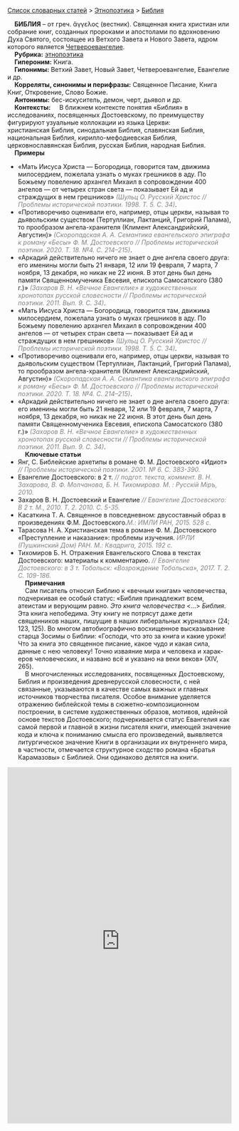 <style>
st { color: Gray;
  font-style: italic;}
</style>

[Список словарных статей](https://thesaurus-dostoevsky.github.io/Thesaurus/) > [Этнопоэтика](ethnopoe.md) > [Библия](библия.md) 

&nbsp;&nbsp;&nbsp;&nbsp;**БИБЛИЯ** – от греч. ἄγγελος (вестник). Священная книга христиан или собрание книг, созданных пророками и апостолами по вдохновению Духа Святого, состоящее  из Ветхого Завета и Нового Завета, ядром которого является [Четвероевангелие](https://www.pravmir.ru/bibliya).  
&nbsp;&nbsp;&nbsp;&nbsp;**Рубрика:** [этнопоэтика](ethnopoe.md)  
&nbsp;&nbsp;&nbsp;&nbsp;**Гипероним:** Книга.  
&nbsp;&nbsp;&nbsp;&nbsp;**Гипонимы:** Ветхий Завет, Новый Завет, Четвероевангелие, Евангелие и др.  
&nbsp;&nbsp;&nbsp;&nbsp;**Корреляты, синонимы и перифразы:** Священное Писание, Книга Книг, Откровение, Слово Божие.  
&nbsp;&nbsp;&nbsp;&nbsp;**Антонимы:** бес-искуситель, демон, черт, дьявол и др.  
&nbsp;&nbsp;&nbsp;&nbsp;**Контексты:** &nbsp;&nbsp;&nbsp;&nbsp;В ближнем контексте понятия «Библия» в исследованиях, посвященных Достоевскому, по преимуществу фигурируют узуальные коллокации из языка Церкви:  
христианская Библия,  синодальная Библия,  славянская Библия, национальная Библия, кирилло-мефодиевская Библия,  церковнославянская Библия, русская Библия, народная Библия.  
&nbsp;&nbsp;&nbsp;&nbsp;**Примеры**  
* «Мать Иисуса Христа — Богородица, говорится там, движима милосердием, пожелала узнать о муках грешников в аду. По Божьему повелению архангел Михаил в сопровождении 400 ангелов — от четырех стран света — показывает Ей ад и страждущих в нем грешников» <st>(Шульц О. Русский Христос // Проблемы исторической поэтики. 1998. Т. 5. С. 34)</st>.
* «Противоречиво оценивали его, например, отцы церкви, называя то дьявольским существом (Тертуллиан, Лактанций, Григорий Палама), то прообразом ангела-хранителя (Климент Александрийский, Августин)» <st>(Скоропадская А. А. Семантика евангельского эпиграфа к роману «Бесы» Ф. М. Достоевского // Проблемы исторической поэтики. 2020. Т. 18. №4. С. 214–215)</st>.
* «Аркадий действительно ничего не знает о дне ангела своего друга: его именины могли быть 21 января, 12 или 19 февраля, 7 марта, 7 ноября, 13 декабря, но никак не 22 июня. В этот день был день памяти Священномученика Евсевия, епископа Самосатского (380 г.)» <st>(Захаров В. Н. «Вечное Евангелие» в художественных хронотопах русской словесности // Проблемы исторической поэтики. 2011. Вып. 9. С. 34)</st>.
* «Мать Иисуса Христа — Богородица, говорится там, движима милосердием, пожелала узнать о муках грешников в аду. По Божьему повелению архангел Михаил в сопровождении 400 ангелов — от четырех стран света — показывает Ей ад и страждущих в нем грешников» <st>(Шульц О. Русский Христос // Проблемы исторической поэтики. 1998. Т. 5. С. 34)</st>.
* «Противоречиво оценивали его, например, отцы церкви, называя то дьявольским существом (Тертуллиан, Лактанций, Григорий Палама), то прообразом ангела-хранителя (Климент Александрийский, Августин)» <st>(Скоропадская А. А. Семантика евангельского эпиграфа к роману «Бесы» Ф. М. Достоевского // Проблемы исторической поэтики. 2020. Т. 18. №4. С. 214–215)</st>.
* «Аркадий действительно ничего не знает о дне ангела своего друга: его именины могли быть 21 января, 12 или 19 февраля, 7 марта, 7 ноября, 13 декабря, но никак не 22 июня. В этот день был день памяти Священномученика Евсевия, епископа Самосатского (380 г.)» <st>(Захаров В. Н. «Вечное Евангелие» в художественных хронотопах русской словесности // Проблемы исторической поэтики. 2011. Вып. 9. С. 34)</st>.  
&nbsp;&nbsp;&nbsp;&nbsp;**Ключевые статьи**  
* Янг, С. Библейские архетипы в романе Ф. М. Достоевского «Идиот» <st>// Проблемы исторической поэтики. 2001. № 6. С. 383-390.</st>
* Евангелие Достоевского: в 2 т.<st> // подгот. текста, коммент. В. Н. Захарова, В. Ф. Молчанова, Б. Н. Тихомирова. М. : Русскiй Мiръ, 2010.</st>  
* Захаров В. Н.  Достоевский и Евангелие <st>// Евангелие Достоевского: В 2 т. М., 2010. Т. 2. 2010.  С. 5-35.</st>
* Касаткина Т. А. Священное в повседневном: двусоставный образ в произведениях Ф.М. Достоевского.<st>М.: ИМЛИ РАН, 2015. 528 с.</st>
* Тарасова Н. А. Христианская тема в романе Ф. М. Достоевского «Преступление и наказание»: проблемы изучения. <st>ИРЛИ (Пушкинский Дом) РАН. М.: Квадрига, 2015. 192 с.</st>
* Тихомиров Б. Н. Отражения Евангельского Слова в текстах Достоевского: материалы к комментарию. <st>// Евангелие Достоевского: в 3 т. Тобольск: «Возрождение Тобольска», 2017. Т. 2. С. 109-186. </st>  <br>
&nbsp;&nbsp;&nbsp;&nbsp;**Примечания**  
&nbsp;&nbsp;&nbsp;&nbsp;Сам писатель относил Библию к «вечным книгам» человечества, подчеркивая ее особый статус: «Библия принадлежит всем, атеистам и верующим равно. _Это книга человечества_ <…> _Библия_. Эта книга непобедима. Эту книгу не потрясут даже дети священников наших, пишущие в наших либеральных журналах» (24; 123, 125). Во многом автобиографично восхищенное  высказывание старца Зосимы  о Библии: «Господи, что это за книга и какие уроки! Что за книга это священное писание, какое чудо и какая сила, данные с нею человеку! Точно изваяние мира и человека и харак-еров человеческих, и названо всё и указано на веки веков» (ХIV, 265).   
&nbsp;&nbsp;&nbsp;&nbsp;В многочисленных исследованиях, посвященных Достоевскому, Библия и  произведения  древнерусской словесности, с ней связанные, указываются   в качестве самых важных и главных источников творчества писателя. Особое внимание уделяется отражению библейской темы в сюжетно-композиционном построении, в системе художественных образов, мотивов, идейной основе  текстов Достоевского; подчеркивается статус Евангелия как самой первой и главной в жизни писателя книги, имеющей значение кода и ключа к пониманию смысла его произведений, выявляется литургическое значение Книги в организации  их внутреннего мира, в частности,  отмечается структурное сходство романа «Братья Карамазовы» с Библией. Они одинаково делятся на книги.

<iframe src="https://thesaurus-dostoevsky.github.io/nk/библия.html" style="border:0px;width:100%;height:800px" allowfullscreen="true" webkitallowfullscreen="true" mozallowfullscreen="true">
